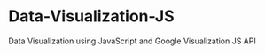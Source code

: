 Data-Visualization-JS
=====================

Data Visualization using JavaScript and Google Visualization JS API
